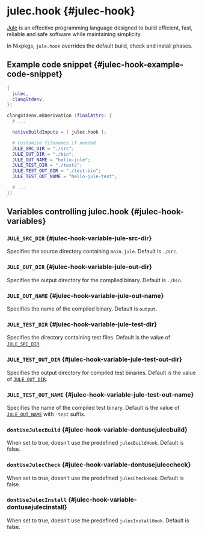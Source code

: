 # julec.hook {#julec-hook}

[Jule](https://jule.dev) is an effective programming language designed to build efficient, fast, reliable and safe software while maintaining simplicity.

In Nixpkgs, `jule.hook` overrides the default build, check and install phases.

## Example code snippet {#julec-hook-example-code-snippet}

```nix
{
  julec,
  clangStdenv,
}:

clangStdenv.mkDerivation (finalAttrs: {
  # ...

  nativeBuildInputs = [ julec.hook ];

  # Customize filenames if needed
  JULE_SRC_DIR = "./src";
  JULE_OUT_DIR = "./bin";
  JULE_OUT_NAME = "hello-jule";
  JULE_TEST_DIR = "./tests";
  JULE_TEST_OUT_DIR = "./test-bin";
  JULE_TEST_OUT_NAME = "hello-jule-test";

  # ...
})
```

## Variables controlling julec.hook {#julec-hook-variables}

### `JULE_SRC_DIR` {#julec-hook-variable-jule-src-dir}

Specifies the source directory containing `main.jule`.
Default is `./src`.

### `JULE_OUT_DIR` {#julec-hook-variable-jule-out-dir}

Specifies the output directory for the compiled binary.
Default is `./bin`.

### `JULE_OUT_NAME` {#julec-hook-variable-jule-out-name}

Specifies the name of the compiled binary.
Default is `output`.

### `JULE_TEST_DIR` {#julec-hook-variable-jule-test-dir}

Specifies the directory containing test files.
Default is the value of [`JULE_SRC_DIR`](#julec-hook-variable-jule-src-dir).

### `JULE_TEST_OUT_DIR` {#julec-hook-variable-jule-test-out-dir}

Specifies the output directory for compiled test binaries.
Default is the value of [`JULE_OUT_DIR`](#julec-hook-variable-jule-out-dir).

### `JULE_TEST_OUT_NAME` {#julec-hook-variable-jule-test-out-name}

Specifies the name of the compiled test binary.
Default is the value of [`JULE_OUT_NAME`](#julec-hook-variable-jule-out-name) with `-test` suffix.

### `dontUseJulecBuild` {#julec-hook-variable-dontusejulecbuild}

When set to true, doesn't use the predefined `julecBuildHook`.
Default is false.

### `dontUseJulecCheck` {#julec-hook-variable-dontusejuleccheck}

When set to true, doesn't use the predefined `julecCheckHook`.
Default is false.

### `dontUseJulecInstall` {#julec-hook-variable-dontusejulecinstall}

When set to true, doesn't use the predefined `julecInstallHook`.
Default is false.
